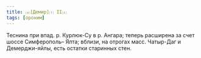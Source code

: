```yaml
---
title: ⒜[Демир]⒯ II⒵
tags: [ороним]
---
```


Теснина при впад. р. Курлюк-Су в р. Ангара; теперь расширена за счет шоссе
Симферополь– Ялта; вблизи, на отрогах масс. Чатыр-Даг и Демерджи-яйлы, есть
остатки старинных стен.
